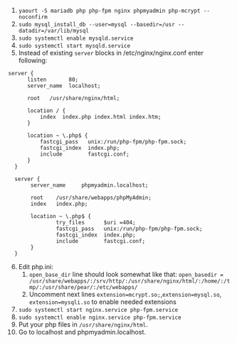 1. `yaourt -S mariadb php php-fpm nginx phpmyadmin php-mcrypt --noconfirm`
2. `sudo mysql_install_db --user=mysql --basedir=/usr --datadir=/var/lib/mysql`
3. `sudo systemctl enable mysqld.service`
4. `sudo systemctl start mysqld.service`
5. Instead of existing `server` blocks in /etc/nginx/nginx.conf enter following:
  ```
  server {
        listen       80;
        server_name  localhost;
        
        root   /usr/share/nginx/html;

        location / {
            index  index.php index.html index.htm;
        }

        location ~ \.php$ {
            fastcgi_pass   unix:/run/php-fpm/php-fpm.sock;
            fastcgi_index  index.php;
            include        fastcgi.conf;
        }
    }

    server {
         server_name     phpmyadmin.localhost;
 
         root    /usr/share/webapps/phpMyAdmin;
         index   index.php;
 
         location ~ \.php$ {
                 try_files      $uri =404;
                 fastcgi_pass   unix:/run/php-fpm/php-fpm.sock;
                 fastcgi_index  index.php;
                 include        fastcgi.conf;
         }
    }
  ```
  
6. Edit php.ini:
    1. `open_base_dir` line should look somewhat like that: `open_basedir = /usr/share/webapps/:/srv/http/:/usr/share/nginx/html/:/home/:/tmp/:/usr/share/pear/:/etc/webapps/`
    2. Uncomment next lines `extension=mcrypt.so;`,`extension=mysql.so`, `extension=mysqli.so` to enable needed extensions
7. `sudo systemctl start nginx.service php-fpm.service`
8. `sudo systemctl enable nginx.service php-fpm.service`
9. Put your php files in `/usr/share/nginx/html`.
9. Go to localhost and phpmyadmin.localhost. 
